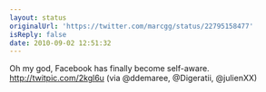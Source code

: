 ```yaml
---
layout: status
originalUrl: 'https://twitter.com/marcgg/status/22795158477'
isReply: false
date: 2010-09-02 12:51:32
---
```


Oh my god, Facebook has finally become self-aware.  http://twitpic.com/2kgl6u (via @ddemaree, @Digeratii, @julienXX)
